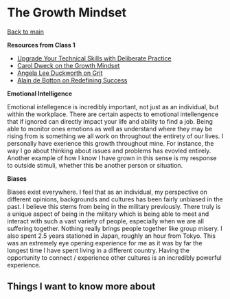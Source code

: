 # The Growth Mindset

[Back to main](https://michaeldulin.github.io/reading-notes)

**Resources from Class 1**
- [Upgrade Your Technical Skills with Deliberate Practice](https://web.archive.org/web/20160616225417/http://www.happybearsoftware.com/upgrade-your-technical-skills-with-deliberate-practice)
- [Carol Dweck on the Growth Mindset](https://www.ted.com/talks/carol_dweck_the_power_of_believing_that_you_can_improve?language=en)
- [Angela Lee Duckworth on Grit](https://www.ted.com/talks/angela_lee_duckworth_grit_the_power_of_passion_and_perseverance)
- [ Alain de Botton on Redefining Success](https://www.ted.com/talks/alain_de_botton_a_kinder_gentler_philosophy_of_success)


**Emotional Intelligence**
 
Emotional intellegence is incredibly important, not just as an individual, but within the workplace. There are certain aspects to emotional intellengence that if ignored can directly impact your life and ability to find a job. Being able to monitor ones emotions as well as understand where they may be rising from is something we all work on throughout the entirety of our lives. I personally have exerience this growth throughout mine. For instance, the way I go about thinking about issues and problems has evovled entirely. Another example of how I know I have grown in this sense is my response to outside stimuli, whether this be another person or situation. 
  
**Biases**

Biases exist everywhere. I feel that as an individual, my perspective on different opinions, backgrounds and cultures has been fairly unbiased in the past. I believe this stems from being in the military previously. There truly is a unique aspect of being in the military which is being able to meet and interact with such a vast variety of people, especially when we are all suffering together. Nothing really brings people together like group misery. I also spent 2.5 years stationed in Japan, roughly an hour from Tokyo. This was an extremely eye opening experience for me as it was by far the longest time I have spent living in a different country. Having the opportunity to connect / experience other cultures is an incredibly powerful experience. 


## Things I want to know more about
